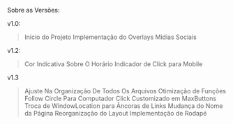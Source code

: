 Sobre as Versões:

v1.0:
  > Início do Projeto
  > Implementação do Overlays
  > Midias Sociais

v1.2:
  > Cor Indicativa Sobre O Horário
  > Indicador de Click para Mobile

v1.3   
  > Ajuste Na Organização De Todos Os Arquivos
  > Otimização de Funções
  > Follow Circle Para Computador
  > Click Customizado em MaxButtons
  > Troca de WindowLocation para Âncoras de Links
  > Mudança do Nome da Página
  > Reorganização do Layout
  > Implementação de Rodapé 
